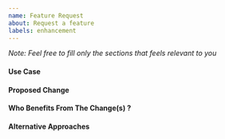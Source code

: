 ```yaml
---
name: Feature Request
about: Request a feature
labels: enhancement
---
```


_Note: Feel free to fill only the sections that feels relevant to you_

#### Use Case

#### Proposed Change

#### Who Benefits From The Change(s) ?

#### Alternative Approaches
